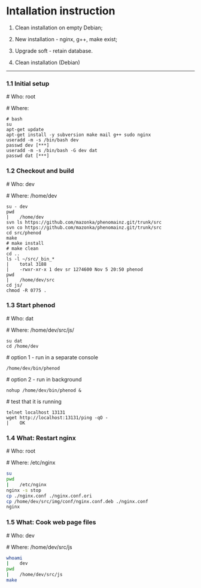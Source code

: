 Intallation instruction
=======================
1. Clean installation on empty Debian;
2. New installation - nginx, g++, make exist;
3. Upgrade soft - retain database.



1. Clean installation (Debian)
------------------------------
### 1.1 Initial setup
\# Who: root

\# Where:
```
# bash
su
apt-get update
apt-get install -y subversion make mail g++ sudo nginx 
useradd -m -s /bin/bash dev
passwd dev [***]
useradd -m -s /bin/bash -G dev dat
passwd dat [***]
```

### 1.2 Checkout and build
\# Who: dev

\# Where: /home/dev
```
su - dev
pwd
|    /home/dev
svn ls https://github.com/mazonka/phenomainz.git/trunk/src
svn co https://github.com/mazonka/phenomainz.git/trunk/src
cd src/phenod
make
# make install
# make clean
cd ..
ls -l ~/src/_bin_*
|    total 3188
|    -rwxr-xr-x 1 dev sr 1274600 Nov 5 20:50 phenod
pwd
|    /home/dev/src
cd js/
chmod -R 0775 .
```

### 1.3 Start phenod
\# Who: dat

\# Where: /home/dev/src/js/
```
su dat
cd /home/dev
```
\# option 1 - run in a separate console
```
/home/dev/bin/phenod 
```
\# option 2 - run in background
```
nohup /home/dev/bin/phenod &
```
\# test that it is running
```
telnet localhost 13131
wget http://localhost:13131/ping -qO -
|    OK
```

### 1.4 What: Restart nginx
\# Who: root

\# Where: /etc/nginx
```bash
su
pwd
|    /etc/nginx
nginx -s stop
cp ./nginx.conf ./nginx.conf.ori
cp /home/dev/src/img/conf/nginx.conf.deb ./nginx.conf
nginx
```

### 1.5 What: Cook web page files
\# Who: dev

\# Where: /home/dev/src/js
```bash
whoami
|    dev
pwd
|    /home/dev/src/js
make
```
